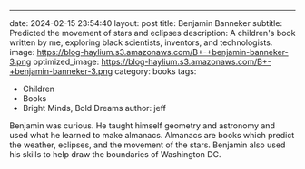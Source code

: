 ---
date: 2024-02-15 23:54:40
layout: post
title: Benjamin Banneker
subtitle: Predicted the movement of stars and eclipses
description: A children's book written by me, exploring black scientists, inventors, and technologists.
image: https://blog-haylium.s3.amazonaws.com/B+-+benjamin-banneker-3.png
optimized_image: https://blog-haylium.s3.amazonaws.com/B+-+benjamin-banneker-3.png
category: books
tags:
  - Children
  - Books
  - Bright Minds, Bold Dreams
author: jeff

Benjamin was curious. He taught himself geometry and astronomy and used what he learned to make almanacs. Almanacs are books which predict the weather, eclipses, and the movement of the stars. Benjamin also used his skills to help draw the boundaries of Washington DC.